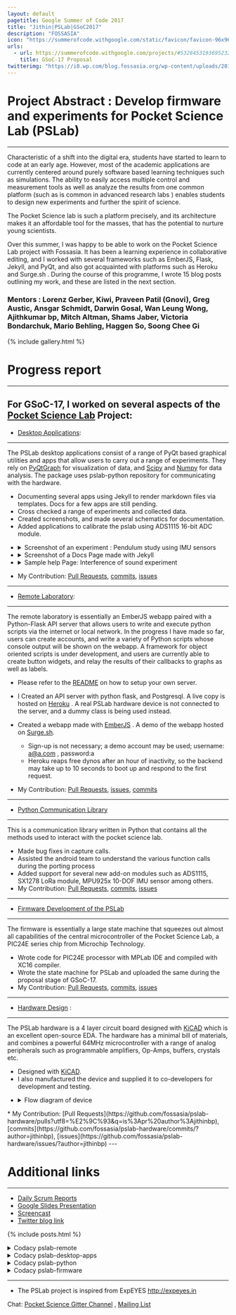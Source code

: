 ```yaml
---
layout: default
pagetitle: Google Summer of Code 2017
title: "Jithin|PSLab|GSoC2017"
description: "FOSSASIA"
icon: "https://summerofcode.withgoogle.com/static/favicon/favicon-96x96.png"
urls:
  - url: https://summerofcode.withgoogle.com/projects/#5328453193695232
    title: GSoC-17 Proposal
twitterimg: "https://i0.wp.com/blog.fossasia.org/wp-content/uploads/2017/07/vlab_cover2.png?resize=825%2C510"
---
```


Project Abstract : Develop firmware and experiments for Pocket Science Lab (PSLab)
===

---

Characteristic of a shift into the digital era, students have started to learn to code at an early age. However, most of the academic applications are currently centered around purely software based learning techniques such as simulations.
The ability to easily access multiple control and measurement tools as well as analyze the results from one common platform (such as is common in advanced research labs ) enables students to design new experiments and further the spirit of science.

The Pocket Science lab is such a platform precisely, and its architecture makes it an affordable tool for the masses, that has the potential to nurture young scientists.

Over this summer, I was happy to be able to work on the Pocket Science Lab project with Fossasia.
It has been a learning experience in collaborative editing, and I worked with several frameworks such as EmberJS, Flask, Jekyll, and PyQt, and also got acquainted with platforms such as Heroku and Surge.sh .
During the course of this programme, I wrote 15 blog posts outlining my work, and these are listed in the next section.

### Mentors : Lorenz Gerber, Kiwi, Praveen Patil (Gnovi), Greg Austic, Ansgar Schmidt, Darwin Gosal, Wan Leung Wong, Ajithkumar bp, Mitch Altman, Shams Jaber, Victoria Bondarchuk, Mario Behling, Haggen So, Soong Chee Gi


{% include gallery.html %}


Progress report
===

---

For GSoC-17, I worked on several aspects of the [Pocket Science Lab](https://pslab.fossasia.org) Project:
---

* [Desktop Applications](https://github.com/fossasia/pslab-desktop-apps):
---
The PSLab desktop applications consist of a range of PyQt based graphical utilities and apps that allow users to carry out a range of experiments. They rely on [PyQtGraph](http://www.pyqtgraph.org/) for visualization of data, and [Scipy](https://www.scipy.org/) and [Numpy](http://www.numpy.org/) for data analysis. The package uses pslab-python repository for communicating with the hardware.
  * Documenting several apps using Jekyll to render markdown files via templates. Docs for a few apps are still pending.
  * Cross checked a range of experiments and collected data.
  * Created screenshots, and made several schematics for documentation.
  * Added applications to calibrate the pslab using ADS1115 16-bit ADC module.  
 
  <ul>
    <li>
      <details>
        <summary style="cursor:pointer;">Screenshot of an experiment : Pendulum study using IMU sensors</summary>
        <img class="img-responsive" src="https://cloud.githubusercontent.com/assets/6078658/25772476/36f9addc-3289-11e7-8a19-eb01b400976a.png" >
      </details>
    </li>
    <li>
      <details>
        <summary style="cursor:pointer;">Screenshot of a Docs Page made with Jekyll</summary>
        <img class="img-responsive" src="https://user-images.githubusercontent.com/6078658/26974111-7939de4c-4d37-11e7-9a42-4997970f92a9.png" >
      </details>
    </li>
    <li>
      <details>
        <summary style="cursor:pointer;">Sample help Page: Interference of sound experiment </summary>
        <img class="img-responsive" src="https://user-images.githubusercontent.com/6078658/27338306-6e6eae48-55f2-11e7-806e-dff8f88973fd.png" >
      </details>
    </li>
  </ul>

  * My Contribution: [Pull Requests](https://github.com/fossasia/pslab-desktop-apps/pulls?utf8=%E2%9C%93&q=is%3Apr%20author%3Ajithinbp), [commits](https://github.com/fossasia/pslab-desktop-apps/commits/?author=jithinbp), [issues](https://github.com/fossasia/pslab-desktop-apps/issues/?author=jithinbp)
  ---

* [Remote Laboratory](https://github.com/fossasia/pslab-remote):
---
The remote laboratory is essentially an EmberJS webapp paired with a Python-Flask API server that allows users to write and execute python scripts via the internet or local network. In the progress I have made so far, users can create accounts, and write a variety of Python scripts whose console output will be shown on the webapp. A framework for object oriented scripts is under development, and users are currently able to create button widgets, and relay the results of their callbacks to graphs as well as labels.
  * Please refer to the [README](https://github.com/fossasia/pslab-remote/blob/master/README.md) on how to setup your own server.
  * I Created an API server with python flask, and Postgresql. A live copy is hosted on [Heroku](https://pslab-stage.herokuapp.com) . A real PSLab hardware device is not connected to the server, and a dummy class is being used instead.
  * Created a webapp made with [EmberJS](https://www.emberjs.com/) . A demo of the webapp hosted on [Surge.sh](https://pslab-remote.surge.sh).
    * Sign-up is not necessary; a demo account may be used; username: a@a.com , password:a 
    * Heroku reaps free dynos after an hour of inactivity, so the backend may take up to 10 seconds to boot up and respond to the first request.
  
  * My Contribution: [Pull Requests](https://github.com/fossasia/pslab-remote/pulls?utf8=%E2%9C%93&q=is%3Apr%20author%3Ajithinbp), [issues](https://github.com/fossasia/pslab-hardware/issues?utf8=%E2%9C%93&q=is%3Aissue%20author%3Ajithinbp), [commits](https://github.com/fossasia/pslab-remote/commits/?author=jithinbp)
  ---

* [Python Communication Library](https://github.com/fossasia/pslab-python)
---
This is a communication library written in Python that contains all the methods used to interact with the pocket science lab.
  * Made bug fixes in capture calls.
  * Assisted the android team to understand the various function calls during the porting process
  * Added support for several new add-on modules such as ADS1115, SX1278 LoRa module, MPU925x 10-DOF IMU sensor among others.  
  * My Contribution: [Pull Requests](https://github.com/fossasia/pslab-python/pulls?utf8=%E2%9C%93&q=is%3Apr%20author%3Ajithinbp), [commits](https://github.com/fossasia/pslab-python/commits/?author=jithinbp), [issues](https://github.com/fossasia/pslab-python/issues?utf8=%E2%9C%93&q=is%3Aissue%20author%3Ajithinbp)
  ---

* [Firmware Development of the PSLab](https://github.com/fossasia/pslab-firmware)
---
The firmware is essentially a large state machine that squeezes out almost all capabilities of the central microcontroller of the Pocket Science Lab, a PIC24E series chip from Microchip Technology.
  * Wrote code for PIC24E processor with MPLab IDE and compiled with XC16 compiler.
  * Wrote the state machine for PSLab and uploaded the same during the proposal stage of GSoC-17.
  * My Contribution: [Pull Requests](https://github.com/fossasia/pslab-firmware/pulls?utf8=%E2%9C%93&q=is%3Apr%20author%3Ajithinbp), [commits](https://github.com/fossasia/pslab-firmware/commits/master?author=jithinbp), [issues](https://github.com/fossasia/pslab-firmware/issues/?author=jithinbp)
  ---

* [Hardware Design](https://github.com/fossasia/pslab-hardware) :
---
The PSLab hardware is a 4 layer circuit board designed with [KiCAD](kicad-pcb.org) which is an excellent open-source EDA. The hardware has a minimal bill of materials, and combines a powerful 64MHz microcontroller with a range of analog peripherals such as programmable amplifiers, Op-Amps, buffers, crystals etc.
  * Designed with [KiCAD](http://kicad-pcb.org/).
  * I also manufactured the device and supplied it to co-developers for development and testing.
  <ul>
    <li>
      <details>
        <summary style="cursor:pointer;">Flow diagram of device</summary>
        <img class="img-responsive" src="https://lh3.googleusercontent.com/NElfmC2BnaM7vij4fvpEAZOAMKL2Ckf9P3YJmVQdr5YT2YcIy_R15Xl0tzl_k7Gw5zOJaEIK-kGcCMcMq1KkNJW0mA6cI2WF4bBLvnijNHSxNgo88YejyWcJPu-JBphpMlJjjOKV" >
      </details>
    </li>
  </ul>
  * My Contribution: [Pull Requests](https://github.com/fossasia/pslab-hardware/pulls?utf8=%E2%9C%93&q=is%3Apr%20author%3Ajithinbp), [commits](https://github.com/fossasia/pslab-hardware/commits/?author=jithinbp), [issues](https://github.com/fossasia/pslab-hardware/issues/?author=jithinbp)
  ---

Additional links
===

---

+ [Daily Scrum Reports](https://groups.google.com/forum/#!searchin/pslab-fossasia/subject$3Ajithin%7Csort:date)
+ [Google Slides Presentation](https://docs.google.com/presentation/d/1-mwoDetH-LdBykBiEbYjkhPI_cK9Av3Yfqi2QFuJIc8/edit?usp=sharing)
+ [Screencast](https://www.youtube.com/watch?v=JfSsrRkfwoo)
+ [Twitter blog link](twitter.com/jithinbp_/)

{% include posts.html %}

<details>
  <summary style="cursor:pointer;">Codacy pslab-remote</summary>
  <img class="img-responsive" src="../images/codacy_remote.png" alt="screenshot codacy">
</details>
<details>
  <summary style="cursor:pointer;">Codacy pslab-desktop-apps</summary>
  <img class="img-responsive" src="../images/codacy_desktop.png" alt="screenshot codacy">
</details>
<details>
  <summary style="cursor:pointer;">Codacy pslab-python</summary>
  <img class="img-responsive" src="../images/codacy_python.png" alt="screenshot codacy">
</details>
<details>
  <summary style="cursor:pointer;">Codacy pslab-firmware</summary>
  <img class="img-responsive" src="../images/codacy_firmware.png" alt="screenshot codacy">
</details>


---

+ The PSLab project is inspired from ExpEYES  <http://expeyes.in>

Chat: [Pocket Science Gitter Channel](https://gitter.im/fossasia/pslab) ,  [Mailing List](https://groups.google.com/forum/#!forum/pslab-fossasia)


